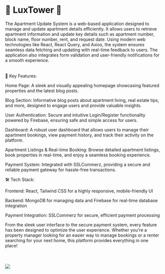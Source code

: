 <h1>🌟 LuxTower 🌟</h1>

The Apartment Update System is a web-based application designed to manage and update apartment details efficiently. It allows users to retrieve apartment information and update key details such as apartment number, block name, floor number, rent, and request date. Using modern web technologies like React, React Query, and Axios, the system ensures seamless data fetching and updating with real-time feedback to users. The application also integrates form validation and user-friendly notifications for a smooth experience.
<br/>
<br/>
<br/>
🔑 Key Features:

Home Page: A sleek and visually appealing homepage showcasing featured properties and the latest blog posts.

Blog Section: Informative blog posts about apartment living, real estate tips, and more, designed to engage users and provide valuable insights.

User Authentication: Secure and intuitive Login/Register functionality powered by Firebase, ensuring safe and simple access for users.

Dashboard: A robust user dashboard that allows users to manage their apartment bookings, view payment history, and track their activity on the platform.

Apartment Listings & Real-time Booking: Browse detailed apartment listings, book properties in real-time, and enjoy a seamless booking experience.

Payment System: Integrated with SSLCommerz, providing a secure and reliable payment gateway for hassle-free transactions.

🛠️ Tech Stack:

Frontend: React, Tailwind CSS for a highly responsive, mobile-friendly UI

Backend: MongoDB for managing data and Firebase for real-time database integration

Payment Integration: SSLCommerz for secure, efficient payment processing

From the sleek user interface to the secure payment system, every feature has been designed to optimize the user experience. Whether you're a property manager looking for an easier way to manage bookings or a renter searching for your next home, this platform provides everything in one place!
<br/>
<br/>
<br/>
<br/>
<img src="https://i.ibb.co.com/M9NtRS0/screencapture-localhost-5173-2024-10-06-16-51-54.png" >
